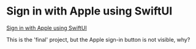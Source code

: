 #  Sign in with Apple using SwiftUI

[Sign in with Apple using SwiftUI](https://www.raywenderlich.com/4875322-sign-in-with-apple-using-swiftui)

This is the 'final' project, but the Apple sign-in button is not visible, why?
